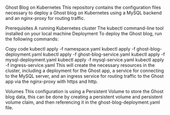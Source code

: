 Ghost Blog on Kubernetes
This repository contains the configuration files necessary to deploy a Ghost blog on Kubernetes using a MySQL backend and an nginx-proxy for routing traffic.

Prerequisites
A running Kubernetes cluster
The kubectl command-line tool installed on your local machine
Deployment
To deploy the Ghost blog, run the following commands:

Copy code
kubectl apply -f namespace.yaml 
kubectl apply -f ghost-blog-deployment.yaml
kubectl apply -f ghost-blog-service.yaml
kubectl apply -f mysql-deployment.yaml
kubectl apply -f mysql-service.yaml
kubectl apply -f ingress-service.yaml
This will create the necessary resources in the cluster, including a deployment for the Ghost app, a service for connecting to the MySQL server, and an ingress service for routing traffic to the Ghost app via the nginx-proxy with https and http.

Volumes
This configuration is using a Persistent Volume to store the Ghost blog data, this can be done by creating a persistent volume and persistent volume claim, and then referencing it in the ghost-blog-deployment.yaml file.